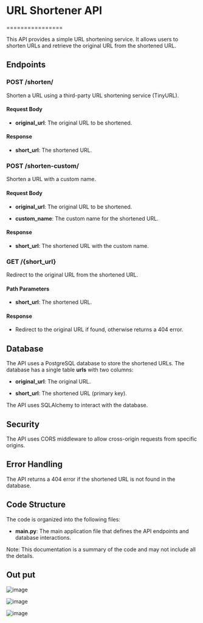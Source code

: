 URL Shortener API
=================

\================

This API provides a simple URL shortening service. It allows users to shorten URLs and retrieve the original URL from the shortened URL.

Endpoints
---------

### POST /shorten/

Shorten a URL using a third-party URL shortening service (TinyURL).

#### Request Body

*   **original\_url**: The original URL to be shortened.
    

#### Response

*   **short\_url**: The shortened URL.
    

### POST /shorten-custom/

Shorten a URL with a custom name.

#### Request Body

*   **original\_url**: The original URL to be shortened.
    
*   **custom\_name**: The custom name for the shortened URL.
    

#### Response

*   **short\_url**: The shortened URL with the custom name.
    

### GET /{short\_url}

Redirect to the original URL from the shortened URL.

#### Path Parameters

*   **short\_url**: The shortened URL.
    

#### Response

*   Redirect to the original URL if found, otherwise returns a 404 error.
    

Database
--------

The API uses a PostgreSQL database to store the shortened URLs. The database has a single table **urls** with two columns:

*   **original\_url**: The original URL.
    
*   **short\_url**: The shortened URL (primary key).
    

The API uses SQLAlchemy to interact with the database.

Security
--------

The API uses CORS middleware to allow cross-origin requests from specific origins.

Error Handling
--------------

The API returns a 404 error if the shortened URL is not found in the database.

Code Structure
--------------

The code is organized into the following files:

*   **main.py**: The main application file that defines the API endpoints and database interactions.
    
    

Note: This documentation is a summary of the code and may not include all the details.

Out put
------------

![image](https://github.com/user-attachments/assets/38bb697d-8655-40b5-9e88-d2aca4db53ef)


![image](https://github.com/user-attachments/assets/a306be6e-b07c-45cf-9981-11a6a3620dba)


![image](https://github.com/user-attachments/assets/ce9e78e4-c316-4cb4-8599-a8b09d57801b)



